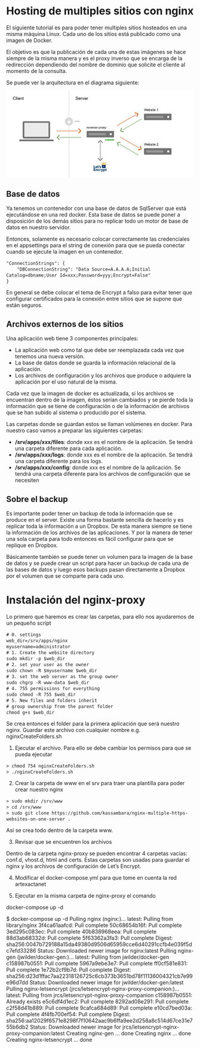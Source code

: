 # Hosting de multiples sitios con nginx

El siguiente tutorial es para poder tener multiples sitios
hosteados en una misma máquina Linux. Cada uno de los sitios
está publicado como una imagen de Docker.

El objetivo es que la publicación de cada una de estas imágenes
se hace siempre de la misma manera y es el proxy inverso que 
se encarga de la redirección dependiendo del nombre de dominio
que solicite el cliente al momento de la consulta.

Se puede ver la arquitectura en el diagrama siguiente:

![Arquitectura Hosting](arch.png)

## Base de datos

Ya tenemos un contenedor con una base de datos de SqlServer que está
ejecutándose en una red docker. Esta base de datos se puede poner a 
disposición de los demás sitios para no replicar todo un motor de 
base de datos en nuestro servidor.

Entonces, solamente es necesario colocar correctamente las credenciales
en el appsettings para el string de conexión para que se pueda conectar
cuando se ejecute la imagen en un contenedor.

```
"ConnectionStrings": {
	"DBConnectionString": "Data Source=A.A.A.A;Initial Catalog=dbname;User Id=xxx;Password=yyy;Encrypt=False"
}
```
En general se debe colocar el tema de Encrypt a falso para evitar tener
que configurar certificados para la conexión entre sitios que se supone 
que están seguros.

## Archivos externos de los sitios 

Una aplicación web tiene 3 componentes principales:

* La aplicación web como tal que debe ser reemplazada cada vez que tenemos una nueva versión.
* La base de datos donde se guarda la información relacional de la aplicación.
* Los archivos de configuración y los archivos que produce o adquiere la aplicación por el uso natural de la misma.

Cada vez que la imagen de docker es actualizada, si los archivos se encuentran dentro de la imagen,
éstos serían cambiados y se pierde toda la información que se tiene de configuración o de la información
de archivos que se han subido al sistema o producido por el sistema.

Las carpetas donde se guardan estos se llaman volúmenes en docker. Para nuestro caso 
vamos a preparar las siguientes carpetas:

* __/srv/apps/xxx/files__: donde xxx es el nombre de la aplicación. Se tendrá una carpeta diferente
para cada aplicación.
* __/srv/apps/xxx/logs__: donde xxx es el nombre de la aplicación. Se tendrá una carpeta diferente
para los logs.
* __/srv/apps/xxx/config__: donde xxx es el nombre de la aplicación. Se tendrá una carpeta diferente
para los archivos de configuración que se necesiten

## Sobre el backup 

Es importante poder tener un backup de toda la información que se produce en el server. Existe
una forma bastante sencilla de hacerlo y es replicar toda la información a un Dropbox. De esta 
manera siempre se tiene la información de los archivos de las aplicaciones. Y por la manera de 
tener una sola carpeta para todo entonces es fácil configurar para que se replique en Dropbox.

Básicamente también se puede tener un volumen para la imagen de la base de datos y se puede 
crear un script para hacer un backup de cada una de las bases de datos y luego esos backups 
pasan directamente a Dropbox por el volumen que se comparte para cada uno.

# Instalación del nginx-proxy

Lo primero que haremos es crear las carpetas, para ello nos ayudaremos de un pequeño script

```
# 0. settings
web_dir=/srv/apps/nginx
myusername=administrator
# 1. Create the website directory
sudo mkdir -p $web_dir
# 2. set your user as the owner
sudo chown -R $myusername $web_dir
# 3. set the web server as the group owner
sudo chgrp -R www-data $web_dir
# 4. 755 permissions for everything
sudo chmod -R 755 $web_dir
# 5. New files and folders inherit
# group ownership from the parent folder
chmod g+s $web_dir
```

Se crea entonces el folder para la primera aplicación que será nuestro nginx. Guardar este archivo
con cualquier nombre e.g. nginxCreateFolders.sh

1. Ejecutar el archivo. Para ello se debe cambiar los permisos para que se pueda ejecutar

```
> chmod 754 nginxCreateFolders.sh
> ./nginxCreateFolders.sh
```

2. Crear la carpeta de www en el srv para traer una plantilla para poder crear nuestro nginx

```
> sudo mkdir /srv/www
> cd /srv/www
> sudo git clone https://github.com/kassambara/nginx-multiple-https-websites-on-one-server .
```

Así se crea todo dentro de la carpeta www.

3. Revisar que se encuentren los archivos

Dentro de la carpeta nginx-proxy se pueden encontrar 4 carpetas vacías:
conf.d, vhost.d, html and certs. Estas carpetas son usadas para guardar el nginx y
los archivos de configuración de Let’s Encrypt.

4. Modificar el docker-compose.yml para que tome en cuenta la red artexactanet

5. Ejecutar en la misma carpeta de nginx-proxy el comando

docker-compose up -d

$ docker-compose up -d
Pulling nginx (nginx:)...
latest: Pulling from library/nginx
3f4ca61aafcd: Pull complete
50c68654b16f: Pull complete
3ed295c083ec: Pull complete
40b838968eea: Pull complete
88d3ab68332d: Pull complete
5f63362a3fa3: Pull complete
Digest: sha256:0047b729188a15da49380d9506d65959cce6d40291ccfb4e039f5dc7efd33286
Status: Downloaded newer image for nginx:latest
Pulling nginx-gen (jwilder/docker-gen:)...
latest: Pulling from jwilder/docker-gen
c158987b0551: Pull complete
5967a9ebe3e7: Pull complete
ff0cf581e831: Pull complete
1e72b2cf9b7d: Pull complete
Digest: sha256:d23d1ffac7aa22318126725c6cb373b3651bd78f11136004321cb7e99e96d7dd
Status: Downloaded newer image for jwilder/docker-gen:latest
Pulling nginx-letsencrypt (jrcs/letsencrypt-nginx-proxy-companion:)...
latest: Pulling from jrcs/letsencrypt-nginx-proxy-companion
c158987b0551: Already exists
e5c6df4d1ec2: Pull complete
8292ad08e291: Pull complete
c2f58d41b889: Pull complete
9cafca684d89: Pull complete
e10cd7bed03a: Pull complete
4f4fb700ef54: Pull complete
Digest: sha256:aa12029f6571e8298f7f10642aac9b6ffa9ee2d258a8c514d67ce31e755b6db2
Status: Downloaded newer image for jrcs/letsencrypt-nginx-proxy-companion:latest
Creating nginx-gen         ... done
Creating nginx             ... done
Creating nginx-letsencrypt ... done


